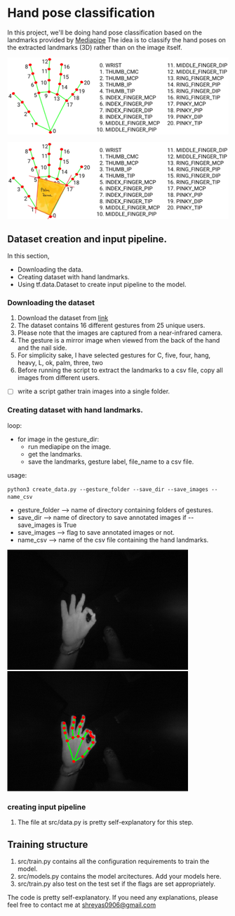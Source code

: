 # Hand pose classification

In this project, we'll be doing hand pose classification based on the landmarks provided by [Mediapipe](https://google.github.io/mediapipe/solutions/hands#python-solution-api)
The idea is to classify the hand poses on the extracted landmarks (3D) rather than on the image itself.

![](hand_landmarks.png)


![](IMG-0075.jpg)
## Dataset creation and input pipeline.

In this section,
- Downloading the data. 
- Creating dataset with hand landmarks.
- Using tf.data.Dataset to create input pipeline to the model.

### Downloading the dataset

1. Download the dataset from [link](https://www.gti.ssr.upm.es/data/MultiModalHandGesture_dataset)
2. The dataset contains 16 different gestures from 25 unique users.
3. Please note that the images are captured from a near-infrared camera.
4. The gesture is a mirror image when viewed from the back of the hand and the nail side.
5. For simplicity sake, I have selected gestures for C, five, four, hang, heavy, L, ok, palm, three, two 
6. Before running the script to extract the landmarks to a csv file, copy all images from different users.
- [ ] write a script gather train images into a single folder.

### Creating dataset with hand landmarks.

loop:
   - for image in the gesture_dir:
      - run mediapipe on the image.
      - get the landmarks.
      - save the landmarks, gesture label, file_name to a csv file.
     
usage:
   
`python3 create_data.py --gesture_folder --save_dir --save_images --name_csv`

- gesture_folder --> name of directory containing folders of gestures.
- save_dir --> name of directory to save annotated images if --save_images is True
- save_images --> flag to save annotated images or not.
- name_csv --> name of the csv file containing the hand landmarks.


![](examples/frame_17653_l.png) ![](examples/frame_17653_l_annotated.png)

### creating input pipeline

1. The file at src/data.py is pretty self-explanatory for this step. 

## Training structure

1. src/train.py contains all the configuration requirements to train the model.
2. src/models.py contains the model arcitectures. Add your models here.
3. src/train.py also test on the test set if the flags are set appropriately.

The code is pretty self-explanatory. If you need any explanations, please feel free to contact me at shreyas0906@gmail.com

